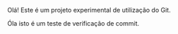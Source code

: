 Olá! Este é um projeto experimental de utilização do Git.
 
Óla isto é um teste de verificação de commit.
